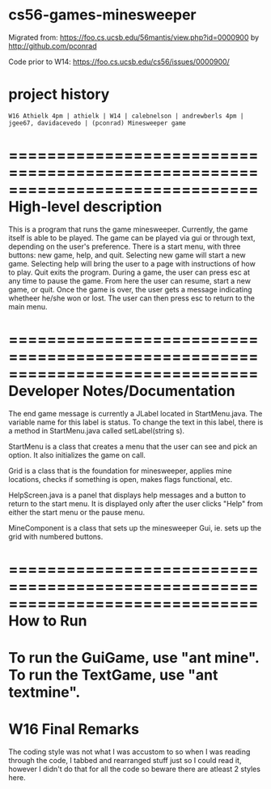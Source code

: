 cs56-games-minesweeper
======================


Migrated from: https://foo.cs.ucsb.edu/56mantis/view.php?id=0000900 by http://github.com/pconrad

Code prior to W14: https://foo.cs.ucsb.edu/cs56/issues/0000900/

project history
===============
```
W16 Athielk 4pm | athielk | W14 | calebnelson | andrewberls 4pm | jgee67, davidacevedo | (pconrad) Minesweeper game
```


==============================================================================
High-level description
==============================================================================

This is a program that runs the game minesweeper. Currently, the game itself is able to be played. The game can be played via gui or through text, depending on the user's preference. There is a start menu, with three buttons: new game, help, and quit. Selecting new game will start a new game. Selecting help will bring the user to a page with instructions of how to play. Quit exits the program. During a game, the user can press esc at any time to pause the game. From here the user can resume, start a new game, or quit. Once the game is over, the user gets a message indicating whetheer he/she won or lost. The user can then press esc to return to the main menu. 

==============================================================================
Developer Notes/Documentation
==============================================================================

The end game message is currently a JLabel located in StartMenu.java. The variable name for this label is status. To change the text in this label, there is a method in StartMenu.java called setLabel(string s).

StartMenu is a class that creates a menu that the user can see and pick an option. It also initializes the game on call.

Grid is a class that is the foundation for minesweeper, applies mine locations, checks if something is open, makes flags functional, etc.

HelpScreen.java is a panel that displays help messages and a button to return to the start menu. It is displayed only after the user clicks "Help" from either the start menu or the pause menu.

MineComponent is a class that sets up the minesweeper Gui, ie. sets up the grid with numbered buttons.

==============================================================================
How to Run
=============================================================================

To run the GuiGame, use "ant mine".
To run the TextGame, use "ant textmine".
==============================================================================
W16 Final Remarks
=============================================================================
The coding style was not what I was accustom to so when I was reading through the code, I tabbed and rearranged stuff just so I could read it, however I didn't do that for all the code so beware there are atleast 2 styles here.   
